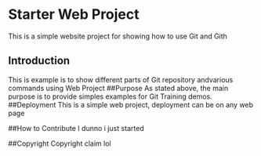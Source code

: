 # Starter Web Project

This is a simple website project for showing how to use Git and Gith

## Introduction
This is example is to show different parts of Git repository andvarious commands using Web Project
##Purpose
As stated above, the main purpose is to provide simples examples for Git Training demos.
##Deployment
This is a simple web project, deployment can be on any web page

##How to Contribute 
I dunno i just started

##Copyright
Copyright claim lol